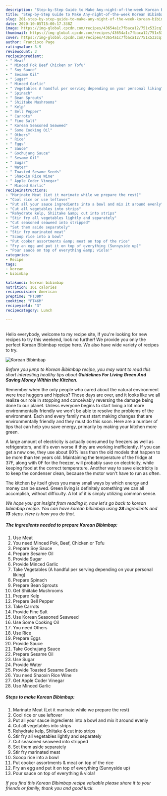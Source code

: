 ```yaml
---
description: "Step-by-Step Guide to Make Any-night-of-the-week Korean Bibimbap"
title: "Step-by-Step Guide to Make Any-night-of-the-week Korean Bibimbap"
slug: 201-step-by-step-guide-to-make-any-night-of-the-week-korean-bibimbap
date: 2020-10-05T15:00:17.338Z
image: https://img-global.cpcdn.com/recipes/43654a1c7fbaca12/751x532cq70/korean-bibimbap-recipe-main-photo.jpg
thumbnail: https://img-global.cpcdn.com/recipes/43654a1c7fbaca12/751x532cq70/korean-bibimbap-recipe-main-photo.jpg
cover: https://img-global.cpcdn.com/recipes/43654a1c7fbaca12/751x532cq70/korean-bibimbap-recipe-main-photo.jpg
author: Francisco Page
ratingvalue: 3.9
reviewcount: 3
recipeingredient:
- " Meat"
- " Minced Pok Beef Chicken or Tofu"
- " Soy Sauce"
- " Sesame Oil"
- " Sugar"
- " Minced Garlic"
- " Vegetables A handful per serving depending on your personal liking"
- " Spinach"
- " Bean Sprouts"
- " Shiitake Mushrooms"
- " Kelp"
- " Bell Pepper"
- " Carrots"
- " Fine Salt"
- " Korean Seasoned Seaweed"
- " Some Cooking Oil"
- " Others"
- " Rice"
- " Eggs"
- " Sauce"
- " Gochujang Sauce"
- " Sesame Oil"
- " Sugar"
- " Water"
- " Toasted Sesame Seeds"
- " Shaoxin Rice Wine"
- " Apple Coder Vinegar"
- " Minced Garlic"
recipeinstructions:
- "Marinate Meat (Let it marinate while we prepare the rest)"
- "Cool rice or use leftover"
- "Put all your sauce ingredients into a bowl and mix it around evenly"
- "Cut all vegetables into strips"
- "Rehydrate kelp, Shiitake &amp; cut into strips"
- "Stir fry all vegetables lightly and separately"
- "Cut seasoned seaweed into stripped"
- "Set them aside separately"
- "Stir fry marinated meat"
- "Scoop rice into a bowl"
- "Put cooker assortments &amp; meat on top of the rice"
- "Fry an egg and put it on top of everything (Sunnyside up)"
- "Pour sauce on top of everything &amp; viola!"
categories:
- Recipe
tags:
- korean
- bibimbap

katakunci: korean bibimbap 
nutrition: 161 calories
recipecuisine: American
preptime: "PT39M"
cooktime: "PT46M"
recipeyield: "3"
recipecategory: Lunch

---
```

<br>
Hello everybody, welcome to my recipe site, If you're looking for new recipes to try this weekend, look no further! We provide you only the perfect Korean Bibimbap recipe here. We also have wide variety of recipes to try.
<br>


![Korean Bibimbap](https://img-global.cpcdn.com/recipes/43654a1c7fbaca12/751x532cq70/korean-bibimbap-recipe-main-photo.jpg)

<i>Before you jump to Korean Bibimbap recipe, you may want to read this short interesting healthy tips about 
<strong>Guidelines For Living Green And Saving Money Within the Kitchen</strong>.</i>
</br>

Remember when the only people who cared about the natural environment were tree huggers and hippies? Those days are over, and it looks like we all realize our role in stopping and conceivably reversing the damage being done to our planet. Unless everyone begins to start living a lot more environmentally friendly we won't be able to resolve the problems of the environment. Each and every family must start making changes that are environmentally friendly and they must do this soon. Here are a number of tips that can help you save energy, primarily by making your kitchen more green.

A large amount of electricity is actually consumed by freezers as well as refrigerators, and it's even worse if they are working inefficiently. If you can get a new one, they use about 60% less than the old models that happen to be more than ten years old. Maintaining the temperature of the fridge at 37F, along with 0F for the freezer, will probably save on electricity, while keeping food at the correct temperature. Another way to save electricity is to keep the condenser clean, because the motor won't have to run as often.

The kitchen by itself gives you many small ways by which energy and money can be saved. Green living is definitely something we can all accomplish, without difficulty. A lot of it is simply utilizing common sense.


<i>We hope you got insight from reading it, now let's go back to korean bibimbap recipe. You can have korean bibimbap using <strong>28</strong> ingredients and <strong>13</strong> steps. Here is how you do that.
</i>

##### The ingredients needed to prepare Korean Bibimbap:

1. Use  Meat
1. You need  Minced Pok, Beef, Chicken or Tofu
1. Prepare  Soy Sauce
1. Prepare  Sesame Oil
1. Provide  Sugar
1. Provide  Minced Garlic
1. Take  Vegetables (A handful per serving depending on your personal liking)
1. Prepare  Spinach
1. Prepare  Bean Sprouts
1. Get  Shiitake Mushrooms
1. Prepare  Kelp
1. Prepare  Bell Pepper
1. Take  Carrots
1. Provide  Fine Salt
1. Use  Korean Seasoned Seaweed
1. Use  Some Cooking Oil
1. You need  Others
1. Use  Rice
1. Prepare  Eggs
1. Provide  Sauce
1. Take  Gochujang Sauce
1. Prepare  Sesame Oil
1. Use  Sugar
1. Provide  Water
1. Provide  Toasted Sesame Seeds
1. You need  Shaoxin Rice Wine
1. Get  Apple Coder Vinegar
1. Use  Minced Garlic


##### Steps to make Korean Bibimbap:

1. Marinate Meat (Let it marinate while we prepare the rest)
1. Cool rice or use leftover
1. Put all your sauce ingredients into a bowl and mix it around evenly
1. Cut all vegetables into strips
1. Rehydrate kelp, Shiitake &amp; cut into strips
1. Stir fry all vegetables lightly and separately
1. Cut seasoned seaweed into stripped
1. Set them aside separately
1. Stir fry marinated meat
1. Scoop rice into a bowl
1. Put cooker assortments &amp; meat on top of the rice
1. Fry an egg and put it on top of everything (Sunnyside up)
1. Pour sauce on top of everything &amp; viola!


<i>If you find this Korean Bibimbap recipe valuable please share it to your friends or family, thank you and good luck.</i>
